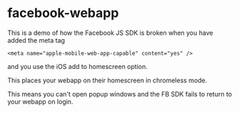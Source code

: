 facebook-webapp
===============

This is a demo of how the Facebook JS SDK is broken when you have added the meta tag

```
<meta name="apple-mobile-web-app-capable" content="yes" />
```

and you use the iOS add to homescreen option.

This places your webapp on their homescreen in chromeless mode.

This means you can't open popup windows and the FB SDK fails to return to your webapp on login.
